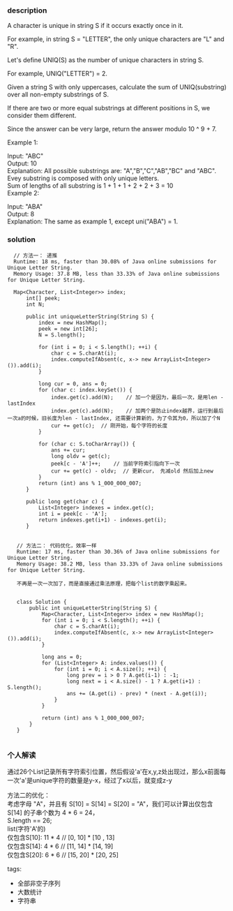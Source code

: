 ### description    
  A character is unique in string S if it occurs exactly once in it.  
    
  For example, in string S = "LETTER", the only unique characters are "L" and "R".  
    
  Let's define UNIQ(S) as the number of unique characters in string S.  
    
  For example, UNIQ("LETTER") =  2.  
    
  Given a string S with only uppercases, calculate the sum of UNIQ(substring) over all non-empty substrings of S.  
    
  If there are two or more equal substrings at different positions in S, we consider them different.  
    
  Since the answer can be very large, return the answer modulo 10 ^ 9 + 7.  
    
     
    
  Example 1:  
    
  Input: "ABC"  
  Output: 10  
  Explanation: All possible substrings are: "A","B","C","AB","BC" and "ABC".  
  Evey substring is composed with only unique letters.  
  Sum of lengths of all substring is 1 + 1 + 1 + 2 + 2 + 3 = 10  
  Example 2:  
    
  Input: "ABA"  
  Output: 8  
  Explanation: The same as example 1, except uni("ABA") = 1.  
### solution    
```    
  // 方法一： 递推  
  Runtime: 18 ms, faster than 30.08% of Java online submissions for Unique Letter String.  
  Memory Usage: 37.8 MB, less than 33.33% of Java online submissions for Unique Letter String.  
    
  Map<Character, List<Integer>> index;  
      int[] peek;  
      int N;  
    
      public int uniqueLetterString(String S) {  
          index = new HashMap();  
          peek = new int[26];  
          N = S.length();  
    
          for (int i = 0; i < S.length(); ++i) {  
              char c = S.charAt(i);  
              index.computeIfAbsent(c, x-> new ArrayList<Integer>()).add(i);  
          }  
    
          long cur = 0, ans = 0;  
          for (char c: index.keySet()) {  
              index.get(c).add(N);    // 加一个是因为，最后一次，是用len - lastIndex  
              index.get(c).add(N);    // 加两个是防止index越界，运行到最后一次a的时候，旧长度为len - lastIndex, 还需要计算新的，为了令其为0，所以加了个N  
              cur += get(c);  // 刚开始，每个字符的长度  
          }  
    
          for (char c: S.toCharArray()) {  
              ans += cur;  
              long oldv = get(c);  
              peek[c - 'A']++;    // 当前字符索引指向下一次  
              cur += get(c) - oldv;  // 更新cur， 先减old 然后加上new  
          }  
          return (int) ans % 1_000_000_007;  
      }  
    
      public long get(char c) {  
          List<Integer> indexes = index.get(c);  
          int i = peek[c - 'A'];  
          return indexes.get(i+1) - indexes.get(i);  
      }  
        
        
   // 方法二： 代码优化，效率一样  
   Runtime: 17 ms, faster than 30.36% of Java online submissions for Unique Letter String.  
   Memory Usage: 38.2 MB, less than 33.33% of Java online submissions for Unique Letter String.  
     
   不再是一次一次加了，而是直接通过乘法原理，把每个list的数字乘起来。  
     
     
   class Solution {  
       public int uniqueLetterString(String S) {  
           Map<Character, List<Integer>> index = new HashMap();  
           for (int i = 0; i < S.length(); ++i) {  
               char c = S.charAt(i);  
               index.computeIfAbsent(c, x-> new ArrayList<Integer>()).add(i);  
           }  
     
           long ans = 0;  
           for (List<Integer> A: index.values()) {  
               for (int i = 0; i < A.size(); ++i) {  
                   long prev = i > 0 ? A.get(i-1) : -1;  
                   long next = i < A.size() - 1 ? A.get(i+1) : S.length();  
                   ans += (A.get(i) - prev) * (next - A.get(i));  
               }  
           }  
     
           return (int) ans % 1_000_000_007;  
       }  
   }  
         
```    
    
### 个人解读    
  通过26个List记录所有字符索引位置，然后假设'a'在x,y,z处出现过，那么x前面每一次'a'是unique字符的数量是y-x，经过了x以后，就变成z-y  
    
    
  方法二的优化：  
  考虑字母 "A"，并且有 S[10] = S[14] = S[20] = "A"，我们可以计算出仅包含 S[14] 的子串个数为 4 * 6 = 24，  
  S.length == 26;  
  list(字符'A'的)   
  仅包含S[10]: 11 * 4 // [0, 10] * [10 , 13]  
  仅包含S[14]: 4 * 6  // [11, 14] * [14, 19]  
  仅包含S[20]: 6 * 6  // [15, 20] * [20, 25]  
    
    
tags:    
  -  全部非空子序列  
  -  大数统计  
  -  字符串  
